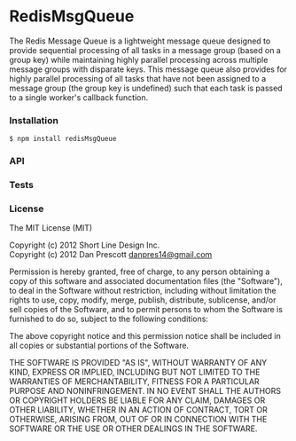 # RedisMsgQueue

The Redis Message Queue is a lightweight message queue
designed to provide sequential processing of all tasks in
a message group (based on a group key) while maintaining highly
parallel processing across multiple message groups with disparate
keys.  This message queue also provides for highly parallel processing
of all tasks that have not been assigned to a message group (the group key is
undefined) such that each task is passed to a single worker's callback function.


### Installation

    $ npm install redisMsgQueue


### API


### Tests


### License

The MIT License (MIT)

Copyright (c) 2012 Short Line Design Inc.  
Copyright (c) 2012 Dan Prescott <danpres14@gmail.com>  

Permission is hereby granted, free of charge, to any person obtaining a copy of this software and associated documentation files (the "Software"), to deal in the Software without restriction, including without limitation the rights to use, copy, modify, merge, publish, distribute, sublicense, and/or sell copies of the Software, and to permit persons to whom the Software is furnished to do so, subject to the following conditions:

The above copyright notice and this permission notice shall be included in all copies or substantial portions of the Software.

THE SOFTWARE IS PROVIDED "AS IS", WITHOUT WARRANTY OF ANY KIND, EXPRESS OR IMPLIED, INCLUDING BUT NOT LIMITED TO THE WARRANTIES OF MERCHANTABILITY, FITNESS FOR A PARTICULAR PURPOSE AND NONINFRINGEMENT. IN NO EVENT SHALL THE AUTHORS OR COPYRIGHT HOLDERS BE LIABLE FOR ANY CLAIM, DAMAGES OR OTHER LIABILITY, WHETHER IN AN ACTION OF CONTRACT, TORT OR OTHERWISE, ARISING FROM, OUT OF OR IN CONNECTION WITH THE SOFTWARE OR THE USE OR OTHER DEALINGS IN THE SOFTWARE.
